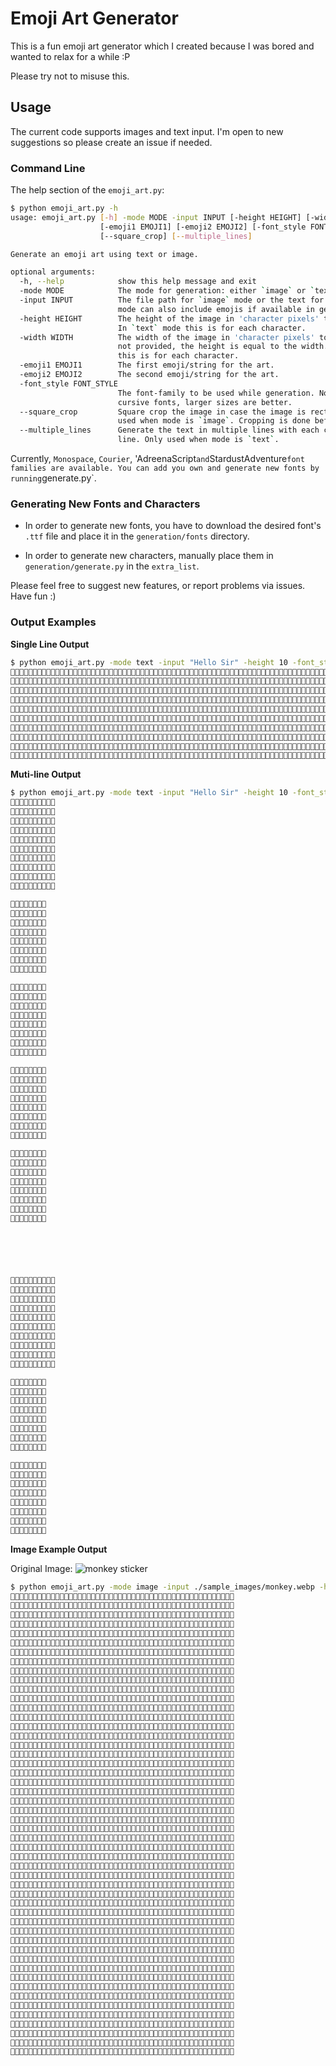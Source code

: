 # Emoji Art Generator
This is a fun emoji art generator which I created because I was bored and wanted to relax for a while :P

Please try not to misuse this. 

## Usage
The current code supports images and text input. I'm open to new suggestions so please create an issue if needed.

### Command Line

The help section of the `emoji_art.py`:

```bash
$ python emoji_art.py -h
usage: emoji_art.py [-h] -mode MODE -input INPUT [-height HEIGHT] [-width WIDTH]
                    [-emoji1 EMOJI1] [-emoji2 EMOJI2] [-font_style FONT_STYLE]
                    [--square_crop] [--multiple_lines]

Generate an emoji art using text or image.

optional arguments:
  -h, --help            show this help message and exit
  -mode MODE            The mode for generation: either `image` or `text`.
  -input INPUT          The file path for `image` mode or the text for `text` mode. Text
                        mode can also include emojis if available in generated data.
  -height HEIGHT        The height of the image in 'character pixels' to be generated.
                        In `text` mode this is for each character.
  -width WIDTH          The width of the image in 'character pixels' to be generated. If
                        not provided, the height is equal to the width. In `text` mode
                        this is for each character.
  -emoji1 EMOJI1        The first emoji/string for the art.
  -emoji2 EMOJI2        The second emoji/string for the art.
  -font_style FONT_STYLE
                        The font-family to be used while generation. Note that with
                        cursive fonts, larger sizes are better.
  --square_crop         Square crop the image in case the image is rectangular. Only
                        used when mode is `image`. Cropping is done before generation.
  --multiple_lines      Generate the text in multiple lines with each character in a new
                        line. Only used when mode is `text`.

```
Currently, `Monospace`, `Courier`, 'AdreenaScript` and `StardustAdventure` font families are available. You can add you own and generate new fonts by running `generate.py`.
### Generating New Fonts and Characters
- In order to generate new fonts, you have to download the desired font's `.ttf` file and place it in the `generation/fonts` directory.

- In order to generate new characters, manually place them in `generation/generate.py` in the `extra_list`.

Please feel free to suggest new features, or report problems via issues. Have fun :)

### Output Examples

**Single Line Output**

```bash
$ python emoji_art.py -mode text -input "Hello Sir" -height 10 -font_style Monospace
🤍🤍🤍🤍🤍🤍🤍🤍🤍🤍🤍🤍🤍🤍🤍🤍🤍🤍🤍🤍🤍🤍🤍🤍🤍🤍🤍🤍🤍🤍🤍🤍🤍🤍🤍🤍🤍🤍🤍🤍🤍🤍🤍🤍🤍🤍🤍🤍🤍🤍🤍🤍🤍🤍🤍🤍🤍🤍🤍🤍🤍🤍🤍🤍🤍🤍🤍🤍🤍🤍🤍🤍🤍🤍🤍🤍🤍🤍🤍🤍🤍🤍🤍🤍🤍🤍🤍🤍🤍🤍
🤍🖤🤍🤍🤍🤍🤍🤍🖤🤍🤍🤍🤍🤍🤍🤍🤍🤍🤍🤍🤍🤍🤍🤍🤍🤍🤍🤍🤍🤍🤍🤍🤍🤍🤍🤍🤍🤍🤍🤍🤍🤍🤍🤍🤍🤍🤍🤍🤍🤍🤍🤍🤍🤍🤍🤍🤍🤍🤍🤍🤍🤍🖤🤍🤍🤍🤍🖤🖤🤍🤍🤍🤍🤍🤍🤍🤍🤍🤍🤍🤍🤍🤍🤍🤍🤍🤍🤍🤍🤍
🤍🖤🤍🤍🤍🤍🤍🤍🖤🤍🤍🤍🤍🤍🤍🤍🤍🤍🤍🤍🤍🤍🤍🤍🤍🤍🤍🤍🤍🤍🤍🤍🤍🤍🤍🤍🤍🤍🤍🤍🤍🤍🤍🤍🤍🤍🤍🤍🤍🤍🤍🤍🤍🤍🤍🤍🤍🤍🤍🤍🤍🖤🤍🤍🤍🤍🤍🤍🖤🤍🤍🤍🤍🤍🤍🤍🤍🤍🤍🤍🤍🤍🤍🤍🤍🤍🤍🤍🤍🤍
🤍🖤🤍🤍🤍🤍🤍🤍🖤🤍🤍🤍🤍🤍🖤🤍🤍🤍🤍🤍🤍🤍🤍🤍🤍🖤🖤🤍🤍🤍🤍🤍🤍🤍🤍🖤🖤🤍🤍🤍🤍🤍🤍🤍🤍🤍🤍🤍🤍🤍🤍🤍🤍🤍🤍🤍🤍🤍🤍🤍🤍🖤🤍🤍🤍🤍🤍🤍🤍🤍🤍🤍🤍🤍🤍🤍🤍🤍🤍🤍🤍🤍🤍🤍🖤🤍🤍🤍🤍🤍
🤍🖤🤍🤍🤍🤍🤍🤍🖤🤍🤍🤍🤍🖤🤍🤍🤍🤍🖤🤍🤍🤍🤍🤍🤍🖤🖤🤍🤍🤍🤍🤍🤍🤍🤍🖤🖤🤍🤍🤍🤍🤍🤍🖤🤍🤍🤍🤍🖤🤍🤍🤍🤍🤍🤍🤍🤍🤍🤍🤍🤍🤍🤍🖤🖤🤍🤍🤍🤍🤍🤍🤍🤍🖤🖤🖤🖤🤍🤍🤍🤍🤍🤍🤍🖤🖤🤍🤍🤍🤍
🤍🖤🤍🤍🤍🤍🤍🤍🖤🤍🤍🤍🤍🤍🤍🤍🤍🤍🤍🤍🤍🤍🤍🤍🤍🖤🖤🤍🤍🤍🤍🤍🤍🤍🤍🖤🖤🤍🤍🤍🤍🤍🤍🤍🤍🤍🤍🤍🤍🤍🤍🤍🤍🤍🤍🤍🤍🤍🤍🤍🤍🤍🤍🤍🤍🤍🤍🖤🤍🤍🤍🤍🤍🤍🤍🖤🖤🤍🤍🤍🤍🤍🤍🤍🖤🤍🤍🤍🤍🤍
🤍🖤🤍🤍🤍🤍🤍🤍🖤🤍🤍🤍🤍🤍🤍🤍🤍🤍🤍🤍🤍🤍🤍🤍🤍🖤🖤🤍🤍🤍🤍🤍🤍🤍🤍🖤🖤🤍🤍🤍🤍🤍🤍🤍🤍🤍🤍🤍🤍🤍🤍🤍🤍🤍🤍🤍🤍🤍🤍🤍🤍🤍🤍🤍🤍🤍🤍🤍🖤🤍🤍🤍🤍🤍🤍🖤🖤🤍🤍🤍🤍🤍🤍🤍🖤🤍🤍🤍🤍🤍
🤍🖤🤍🤍🤍🤍🤍🤍🖤🤍🤍🤍🤍🖤🤍🤍🤍🤍🤍🤍🤍🤍🤍🤍🤍🖤🖤🤍🤍🤍🤍🤍🤍🤍🤍🖤🖤🤍🤍🤍🤍🤍🤍🖤🤍🤍🤍🤍🖤🤍🤍🤍🤍🤍🤍🤍🤍🤍🤍🤍🤍🖤🤍🤍🤍🤍🤍🤍🖤🤍🤍🤍🤍🤍🤍🖤🖤🤍🤍🤍🤍🤍🤍🤍🖤🤍🤍🤍🤍🤍
🤍🖤🤍🤍🤍🤍🤍🤍🖤🤍🤍🤍🤍🤍🖤🤍🤍🤍🖤🤍🤍🤍🤍🤍🤍🖤🖤🤍🤍🤍🤍🤍🤍🤍🤍🖤🖤🤍🤍🤍🤍🤍🤍🤍🤍🤍🤍🤍🤍🤍🤍🤍🤍🤍🤍🤍🤍🤍🤍🤍🤍🖤🖤🤍🤍🤍🤍🖤🤍🤍🤍🤍🤍🤍🤍🖤🖤🤍🤍🤍🤍🤍🤍🤍🖤🤍🤍🤍🤍🤍
🤍🤍🤍🤍🤍🤍🤍🤍🤍🤍🤍🤍🤍🤍🤍🤍🤍🤍🤍🤍🤍🤍🤍🤍🤍🤍🤍🤍🤍🤍🤍🤍🤍🤍🤍🤍🤍🤍🤍🤍🤍🤍🤍🤍🤍🤍🤍🤍🤍🤍🤍🤍🤍🤍🤍🤍🤍🤍🤍🤍🤍🤍🤍🤍🤍🤍🤍🤍🤍🤍🤍🤍🤍🤍🤍🤍🤍🤍🤍🤍🤍🤍🤍🤍🤍🤍🤍🤍🤍🤍

```

**Muti-line Output**

```bash
$ python emoji_art.py -mode text -input "Hello Sir" -height 10 -font_style Monospace --multiple_lines
🤍🤍🤍🤍🤍🤍🤍🤍🤍🤍
🤍🖤🤍🤍🤍🤍🤍🤍🖤🤍
🤍🖤🤍🤍🤍🤍🤍🤍🖤🤍
🤍🖤🤍🤍🤍🤍🤍🤍🖤🤍
🤍🖤🖤🖤🖤🖤🖤🖤🖤🤍
🤍🖤🤍🤍🤍🤍🤍🤍🖤🤍
🤍🖤🤍🤍🤍🤍🤍🤍🖤🤍
🤍🖤🤍🤍🤍🤍🤍🤍🖤🤍
🤍🖤🤍🤍🤍🤍🤍🤍🖤🤍
🤍🤍🤍🤍🤍🤍🤍🤍🤍🤍

🤍🤍🤍🤍🤍🤍🤍🤍
🤍🤍🖤🤍🤍🖤🖤🤍
🤍🖤🤍🤍🤍🤍🖤🤍
🤍🖤🖤🖤🖤🖤🖤🤍
🤍🖤🤍🤍🤍🤍🤍🤍
🤍🖤🤍🤍🤍🤍🤍🤍
🤍🤍🖤🤍🤍🖤🖤🤍
🤍🤍🤍🤍🖤🤍🤍🤍

🤍🖤🖤🖤🖤🤍🤍🤍
🤍🤍🤍🖤🖤🤍🤍🤍
🤍🤍🤍🖤🖤🤍🤍🤍
🤍🤍🤍🖤🖤🤍🤍🤍
🤍🤍🤍🖤🖤🤍🤍🤍
🤍🤍🤍🖤🖤🤍🤍🤍
🤍🤍🤍🖤🖤🤍🤍🤍
🤍🖤🖤🖤🖤🖤🖤🤍

🤍🖤🖤🖤🖤🤍🤍🤍
🤍🤍🤍🖤🖤🤍🤍🤍
🤍🤍🤍🖤🖤🤍🤍🤍
🤍🤍🤍🖤🖤🤍🤍🤍
🤍🤍🤍🖤🖤🤍🤍🤍
🤍🤍🤍🖤🖤🤍🤍🤍
🤍🤍🤍🖤🖤🤍🤍🤍
🤍🖤🖤🖤🖤🖤🖤🤍

🤍🤍🤍🤍🤍🤍🤍🤍
🤍🖤🖤🤍🤍🖤🖤🤍
🤍🖤🤍🤍🤍🤍🖤🤍
🤍🖤🤍🤍🤍🤍🖤🤍
🤍🖤🤍🤍🤍🤍🖤🤍
🤍🖤🤍🤍🤍🤍🖤🤍
🤍🖤🖤🤍🤍🖤🖤🤍
🤍🤍🤍🤍🤍🤍🤍🤍






🤍🤍🤍🤍🖤🤍🤍🤍🤍🤍
🤍🖤🖤🤍🤍🤍🖤🖤🖤🤍
🤍🖤🤍🤍🤍🤍🤍🤍🖤🤍
🤍🖤🖤🤍🤍🤍🤍🤍🤍🤍
🤍🤍🖤🖤🖤🖤🤍🤍🤍🤍
🤍🤍🤍🤍🤍🤍🖤🖤🤍🤍
🤍🤍🤍🤍🤍🤍🤍🤍🖤🤍
🤍🖤🤍🤍🤍🤍🤍🤍🖤🤍
🤍🖤🖤🖤🤍🤍🤍🖤🖤🤍
🤍🤍🤍🤍🖤🖤🤍🤍🤍🤍

🤍🤍🤍🖤🖤🤍🤍🤍
🤍🤍🤍🤍🤍🤍🤍🤍
🤍🖤🖤🖤🖤🤍🤍🤍
🤍🤍🤍🖤🖤🤍🤍🤍
🤍🤍🤍🖤🖤🤍🤍🤍
🤍🤍🤍🖤🖤🤍🤍🤍
🤍🤍🤍🖤🖤🤍🤍🤍
🤍🖤🖤🖤🖤🖤🖤🤍

🤍🤍🤍🤍🤍🖤🤍🤍
🤍🤍🖤🤍🖤🤍🤍🤍
🤍🤍🖤🖤🤍🤍🤍🤍
🤍🤍🖤🤍🤍🤍🤍🤍
🤍🤍🖤🤍🤍🤍🤍🤍
🤍🤍🖤🤍🤍🤍🤍🤍
🤍🤍🖤🤍🤍🤍🤍🤍
🤍🤍🤍🤍🤍🤍🤍🤍
```

**Image Example Output**

Original Image:
![monkey sticker](./sample_images/monkey.webp)

```bash
$ python emoji_art.py -mode image -input ./sample_images/monkey.webp -height 50
🤍🤍🤍🤍🤍🤍🤍🤍🤍🤍🤍🤍🤍🤍🤍🤍🤍🤍🤍🤍🤍🤍🤍🤍🤍🤍🤍🤍🤍🤍🤍🤍🤍🤍🤍🤍🤍🤍🤍🤍🤍🤍🤍🤍🤍🤍🤍🤍🤍🤍
🤍🤍🤍🤍🤍🤍🤍🤍🤍🤍🤍🤍🤍🤍🤍🤍🤍🤍🤍🤍🤍🤍🤍🤍🤍🤍🤍🤍🤍🤍🤍🤍🤍🤍🤍🤍🤍🤍🤍🤍🤍🤍🤍🤍🤍🤍🤍🤍🤍🤍
🤍🤍🤍🤍🤍🤍🤍🤍🤍🤍🤍🤍🤍🤍🤍🤍🤍🤍🤍🤍🤍🤍🤍🤍🤍🤍🤍🤍🤍🤍🤍🤍🤍🤍🤍🤍🤍🤍🤍🤍🤍🤍🤍🤍🤍🤍🤍🤍🤍🤍
🤍🤍🤍🤍🤍🤍🤍🤍🤍🤍🤍🤍🤍🤍🤍🤍🤍🖤🖤🖤🤍🤍🤍🤍🤍🤍🤍🤍🤍🤍🤍🤍🤍🤍🤍🤍🤍🤍🤍🤍🤍🤍🤍🤍🤍🤍🤍🤍🤍🤍
🤍🤍🤍🤍🤍🤍🤍🤍🤍🤍🤍🤍🤍🤍🤍🤍🤍🤍🖤🖤🖤🤍🤍🤍🤍🤍🤍🤍🤍🤍🤍🤍🤍🤍🤍🤍🤍🤍🤍🤍🤍🤍🤍🤍🤍🤍🤍🤍🤍🤍
🤍🤍🤍🤍🤍🤍🤍🤍🤍🤍🤍🤍🤍🤍🤍🤍🤍🤍🖤🖤🖤🤍🤍🤍🤍🤍🤍🤍🤍🤍🤍🤍🤍🤍🤍🤍🤍🤍🤍🤍🤍🤍🤍🤍🤍🤍🤍🤍🤍🤍
🤍🤍🤍🤍🤍🤍🤍🤍🤍🤍🤍🤍🤍🤍🤍🖤🖤🤍🤍🖤🖤🤍🤍🤍🤍🤍🤍🤍🤍🤍🤍🤍🤍🤍🤍🤍🤍🤍🤍🤍🤍🤍🤍🤍🤍🤍🤍🤍🤍🤍
🤍🤍🤍🤍🤍🤍🤍🤍🤍🤍🤍🤍🤍🤍🤍🤍🖤🤍🤍🖤🖤🤍🤍🤍🤍🤍🤍🤍🤍🤍🤍🤍🤍🤍🤍🤍🤍🤍🤍🤍🤍🤍🤍🤍🤍🤍🤍🤍🤍🤍
🤍🤍🤍🤍🤍🤍🤍🤍🤍🤍🤍🤍🤍🤍🖤🖤🖤🖤🖤🖤🖤🖤🖤🖤🤍🤍🤍🤍🤍🤍🤍🤍🤍🤍🤍🤍🤍🤍🤍🤍🤍🤍🤍🤍🤍🤍🤍🤍🤍🤍
🤍🤍🤍🤍🤍🤍🤍🤍🤍🤍🤍🤍🖤🖤🖤🖤🖤🖤🖤🖤🖤🖤🖤🖤🖤🖤🤍🤍🤍🤍🤍🤍🤍🤍🤍🤍🤍🤍🤍🤍🤍🤍🤍🤍🤍🤍🤍🤍🤍🤍
🤍🤍🤍🤍🤍🤍🤍🤍🤍🤍🖤🖤🖤🖤🖤🖤🖤🖤🖤🖤🖤🖤🖤🖤🖤🖤🖤🤍🤍🤍🤍🤍🤍🤍🤍🤍🤍🤍🤍🤍🤍🤍🤍🤍🤍🤍🤍🤍🤍🤍
🤍🤍🤍🤍🤍🤍🤍🤍🤍🖤🖤🖤🖤🖤🖤🖤🖤🖤🖤🖤🖤🖤🖤🖤🖤🖤🖤🖤🤍🤍🤍🤍🤍🤍🤍🤍🤍🤍🤍🤍🤍🤍🤍🤍🤍🤍🤍🤍🤍🤍
🤍🤍🤍🤍🤍🤍🤍🤍🖤🖤🖤🖤🖤🖤🖤🖤🖤🖤🖤🖤🖤🖤🖤🖤🖤🖤🖤🖤🤍🤍🤍🤍🤍🤍🤍🤍🤍🤍🤍🤍🤍🤍🤍🤍🤍🤍🤍🤍🤍🤍
🤍🤍🤍🤍🤍🤍🤍🖤🖤🖤🖤🖤🖤🖤🖤🖤🖤🖤🖤🖤🖤🖤🖤🖤🖤🖤🖤🖤🖤🤍🤍🤍🤍🤍🤍🤍🤍🤍🤍🤍🤍🤍🤍🤍🤍🤍🤍🤍🤍🤍
🤍🤍🤍🤍🤍🤍🤍🖤🖤🖤🖤🖤🖤🖤🖤🖤🖤🖤🖤🖤🖤🖤🤍🖤🖤🖤🖤🖤🖤🤍🤍🖤🤍🤍🤍🤍🤍🤍🤍🤍🤍🤍🤍🤍🤍🤍🤍🤍🤍🤍
🤍🤍🤍🤍🤍🤍🖤🖤🖤🖤🖤🖤🖤🖤🖤🖤🖤🤍🖤🖤🖤🖤🖤🖤🖤🖤🖤🖤🖤🖤🖤🖤🖤🤍🤍🤍🤍🤍🤍🤍🤍🤍🤍🤍🤍🤍🤍🤍🤍🤍
🤍🤍🤍🤍🤍🤍🖤🖤🖤🖤🖤🖤🖤🖤🖤🖤🤍🖤🖤🖤🖤🖤🖤🖤🤍🤍🤍🤍🖤🖤🖤🖤🖤🖤🤍🤍🤍🤍🤍🤍🤍🤍🤍🤍🤍🤍🤍🤍🤍🤍
🤍🤍🤍🤍🤍🤍🖤🖤🖤🖤🖤🖤🖤🖤🖤🤍🖤🖤🖤🖤🖤🖤🖤🤍🤍🖤🖤🖤🤍🖤🤍🤍🖤🖤🤍🤍🤍🤍🤍🤍🤍🤍🤍🤍🤍🤍🤍🤍🤍🤍
🤍🤍🤍🤍🤍🖤🖤🖤🖤🖤🖤🖤🖤🖤🖤🖤🖤🖤🖤🖤🖤🖤🖤🤍🤍🖤🖤🖤🤍🖤🖤🤍🤍🖤🤍🤍🤍🤍🤍🤍🤍🤍🤍🤍🤍🤍🤍🤍🤍🤍
🤍🤍🤍🤍🤍🖤🖤🖤🖤🖤🖤🖤🖤🖤🖤🤍🤍🤍🤍🖤🖤🖤🖤🖤🤍🤍🤍🤍🤍🖤🖤🖤🖤🖤🤍🤍🤍🤍🤍🤍🤍🤍🤍🤍🤍🤍🤍🤍🤍🤍
🤍🤍🤍🤍🤍🖤🖤🖤🖤🖤🖤🖤🖤🖤🤍🤍🖤🖤🤍🖤🖤🖤🖤🤍🤍🖤🖤🤍🖤🖤🖤🤍🖤🖤🤍🤍🤍🤍🤍🤍🤍🤍🤍🤍🤍🤍🤍🤍🤍🤍
🤍🤍🤍🤍🤍🖤🖤🖤🖤🖤🖤🖤🖤🤍🤍🤍🖤🖤🤍🤍🖤🖤🖤🤍🤍🖤🖤🤍🖤🖤🖤🖤🖤🤍🤍🤍🤍🤍🤍🤍🤍🤍🤍🤍🤍🤍🤍🤍🤍🤍
🤍🤍🤍🤍🤍🖤🖤🖤🖤🖤🖤🖤🖤🤍🖤🤍🤍🤍🤍🤍🖤🖤🖤🖤🖤🤍🖤🖤🖤🖤🖤🖤🤍🤍🤍🤍🤍🤍🤍🤍🤍🤍🤍🤍🤍🤍🤍🤍🤍🤍
🤍🤍🤍🤍🤍🤍🤍🖤🖤🖤🖤🖤🖤🤍🤍🤍🤍🖤🤍🤍🖤🖤🖤🖤🖤🖤🖤🖤🖤🖤🖤🖤🤍🤍🤍🤍🤍🤍🤍🤍🤍🤍🤍🤍🤍🤍🤍🤍🤍🤍
🤍🤍🤍🤍🖤🖤🖤🖤🖤🖤🖤🖤🖤🤍🤍🖤🖤🖤🤍🖤🖤🖤🖤🖤🖤🖤🖤🖤🖤🖤🖤🖤🤍🤍🤍🤍🤍🤍🤍🤍🤍🤍🤍🤍🤍🤍🤍🤍🤍🤍
🤍🤍🤍🖤🖤🖤🖤🖤🖤🖤🖤🖤🖤🖤🖤🖤🖤🖤🖤🖤🖤🖤🖤🖤🖤🖤🖤🖤🖤🖤🖤🖤🤍🤍🤍🤍🤍🤍🤍🤍🤍🤍🤍🤍🤍🤍🤍🤍🤍🤍
🤍🤍🤍🖤🖤🖤🖤🖤🖤🖤🖤🖤🖤🖤🖤🖤🖤🤍🖤🖤🖤🖤🤍🤍🤍🖤🖤🖤🖤🖤🖤🤍🤍🤍🤍🤍🤍🤍🤍🤍🤍🤍🤍🤍🤍🤍🤍🤍🤍🤍
🤍🤍🤍🖤🖤🖤🤍🤍🖤🖤🖤🖤🖤🖤🖤🖤🖤🖤🖤🖤🤍🤍🖤🖤🤍🖤🖤🖤🖤🖤🖤🤍🤍🤍🤍🤍🤍🤍🤍🤍🤍🤍🤍🤍🤍🤍🤍🤍🤍🤍
🤍🤍🤍🖤🖤🖤🖤🖤🖤🖤🖤🖤🖤🖤🖤🖤🖤🖤🖤🖤🖤🖤🖤🖤🤍🖤🖤🖤🖤🖤🤍🤍🤍🤍🤍🤍🤍🤍🤍🤍🤍🤍🤍🤍🤍🤍🤍🤍🤍🤍
🤍🤍🤍🤍🖤🖤🖤🖤🖤🖤🖤🖤🖤🖤🖤🖤🖤🖤🖤🖤🖤🖤🖤🖤🤍🖤🖤🖤🖤🤍🤍🤍🤍🤍🤍🤍🤍🤍🤍🤍🤍🤍🤍🤍🤍🤍🤍🤍🤍🤍
🤍🤍🤍🤍🤍🖤🖤🖤🖤🖤🖤🖤🖤🖤🖤🖤🖤🖤🖤🖤🖤🖤🤍🖤🤍🖤🖤🖤🤍🤍🤍🤍🤍🤍🤍🤍🤍🤍🤍🤍🤍🤍🤍🤍🤍🤍🤍🤍🤍🤍
🤍🤍🤍🤍🤍🤍🤍🤍🖤🖤🖤🖤🖤🖤🖤🖤🖤🖤🖤🖤🖤🤍🖤🖤🤍🖤🖤🤍🖤🤍🤍🤍🤍🤍🤍🤍🤍🤍🤍🤍🤍🤍🤍🤍🤍🤍🤍🤍🤍🤍
🤍🤍🤍🤍🤍🤍🤍🤍🤍🖤🖤🖤🖤🖤🖤🖤🖤🖤🖤🖤🖤🤍🖤🖤🖤🖤🤍🖤🖤🤍🤍🤍🤍🤍🤍🤍🤍🤍🤍🤍🤍🤍🤍🤍🤍🤍🤍🤍🤍🤍
🤍🤍🤍🤍🤍🤍🤍🤍🤍🤍🖤🖤🖤🖤🖤🖤🖤🖤🖤🖤🖤🖤🤍🖤🖤🖤🖤🖤🖤🖤🖤🤍🤍🤍🤍🤍🤍🤍🤍🤍🤍🤍🤍🤍🤍🤍🤍🤍🤍🤍
🤍🤍🤍🤍🤍🤍🤍🤍🤍🤍🤍🤍🤍🖤🖤🖤🖤🤍🤍🤍🤍🖤🖤🤍🖤🖤🖤🖤🖤🖤🖤🖤🖤🤍🤍🤍🤍🤍🤍🤍🤍🤍🤍🤍🤍🤍🤍🤍🤍🤍
🤍🤍🤍🤍🤍🤍🤍🤍🤍🤍🤍🤍🤍🤍🤍🤍🤍🖤🖤🖤🖤🖤🖤🖤🖤🖤🖤🖤🖤🖤🖤🖤🖤🤍🤍🤍🤍🤍🤍🤍🤍🤍🤍🤍🤍🤍🤍🤍🤍🤍
🤍🤍🤍🤍🤍🤍🤍🤍🤍🤍🤍🤍🤍🤍🤍🤍🤍🤍🖤🖤🖤🤍🖤🤍🤍🖤🖤🖤🖤🤍🖤🖤🖤🖤🤍🤍🤍🤍🤍🤍🤍🤍🤍🤍🤍🤍🤍🤍🤍🤍
🤍🤍🤍🤍🤍🤍🤍🤍🤍🤍🤍🤍🤍🤍🤍🤍🤍🤍🖤🖤🖤🖤🖤🖤🖤🤍🖤🖤🤍🖤🖤🖤🖤🖤🤍🤍🤍🤍🤍🤍🖤🖤🖤🖤🤍🤍🤍🤍🤍🤍
🤍🤍🤍🤍🤍🤍🤍🤍🤍🤍🤍🤍🤍🤍🤍🤍🤍🤍🖤🖤🖤🖤🖤🖤🖤🖤🖤🖤🖤🖤🖤🖤🖤🖤🤍🤍🖤🖤🖤🖤🤍🤍🤍🤍🖤🖤🤍🤍🤍🤍
🤍🤍🤍🤍🤍🤍🤍🖤🖤🖤🖤🖤🖤🖤🖤🖤🖤🖤🖤🖤🖤🖤🖤🖤🖤🖤🖤🖤🖤🖤🖤🖤🖤🖤🤍🤍🤍🤍🖤🖤🖤🤍🖤🤍🖤🤍🖤🤍🤍🤍
🤍🤍🤍🤍🤍🤍🖤🖤🖤🖤🖤🖤🖤🖤🖤🤍🖤🖤🤍🖤🖤🖤🖤🖤🖤🖤🖤🖤🖤🖤🖤🖤🖤🖤🖤🤍🖤🖤🖤🖤🤍🖤🤍🖤🖤🖤🖤🤍🤍🤍
🤍🤍🤍🤍🤍🤍🖤🖤🖤🖤🖤🖤🖤🖤🤍🖤🖤🖤🤍🤍🖤🖤🖤🖤🖤🖤🖤🖤🖤🖤🖤🖤🖤🖤🖤🖤🖤🤍🤍🤍🤍🖤🤍🤍🤍🖤🤍🖤🤍🤍
🤍🤍🤍🤍🤍🤍🖤🖤🖤🖤🖤🖤🖤🖤🤍🤍🤍🖤🖤🤍🤍🖤🖤🖤🖤🖤🖤🖤🖤🖤🖤🖤🖤🖤🖤🖤🖤🤍🤍🤍🖤🤍🖤🖤🖤🤍🖤🖤🤍🤍
🤍🤍🤍🤍🤍🤍🤍🤍🤍🤍🤍🤍🤍🖤🖤🖤🖤🖤🖤🤍🖤🤍🤍🖤🖤🖤🖤🖤🤍🤍🖤🖤🖤🖤🖤🖤🖤🖤🤍🤍🖤🖤🖤🖤🖤🖤🖤🤍🤍🤍
🤍🤍🤍🤍🤍🤍🤍🤍🤍🤍🤍🤍🤍🤍🤍🖤🖤🖤🖤🤍🖤🖤🖤🖤🖤🖤🖤🖤🖤🖤🖤🤍🤍🤍🤍🤍🤍🖤🤍🤍🤍🤍🖤🖤🖤🤍🤍🤍🤍🤍
🤍🤍🤍🤍🤍🤍🤍🤍🤍🤍🤍🤍🤍🤍🤍🤍🤍🤍🖤🖤🤍🖤🖤🖤🖤🤍🖤🖤🖤🖤🖤🖤🖤🖤🖤🖤🖤🤍🤍🤍🤍🤍🤍🤍🤍🤍🤍🤍🤍🤍
🤍🤍🤍🤍🤍🤍🤍🤍🤍🤍🤍🤍🤍🤍🤍🤍🤍🤍🤍🖤🖤🖤🖤🖤🤍🤍🤍🤍🤍🤍🤍🤍🤍🤍🤍🤍🖤🖤🖤🤍🤍🤍🤍🤍🤍🤍🤍🤍🤍🤍
🤍🤍🤍🤍🤍🤍🤍🤍🤍🤍🤍🤍🤍🤍🤍🤍🤍🤍🤍🤍🤍🖤🖤🖤🖤🖤🖤🤍🤍🤍🤍🤍🤍🤍🤍🤍🤍🤍🤍🤍🤍🤍🤍🤍🤍🤍🤍🤍🤍🤍
🤍🤍🤍🤍🤍🤍🤍🤍🤍🤍🤍🤍🤍🤍🤍🤍🤍🤍🤍🤍🤍🤍🤍🤍🤍🤍🤍🤍🤍🤍🤍🤍🤍🤍🤍🤍🤍🤍🤍🤍🤍🤍🤍🤍🤍🤍🤍🤍🤍🤍
🤍🤍🤍🤍🤍🤍🤍🤍🤍🤍🤍🤍🤍🤍🤍🤍🤍🤍🤍🤍🤍🤍🤍🤍🤍🤍🤍🤍🤍🤍🤍🤍🤍🤍🤍🤍🤍🤍🤍🤍🤍🤍🤍🤍🤍🤍🤍🤍🤍🤍
```


